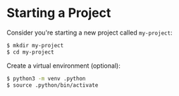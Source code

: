 # Starting a Project

Consider you're starting a new project called `my-project`:

```bash
$ mkdir my-project
$ cd my-project
```

Create a virtual environment (optional):

```bash
$ python3 -m venv .python
$ source .python/bin/activate
```
